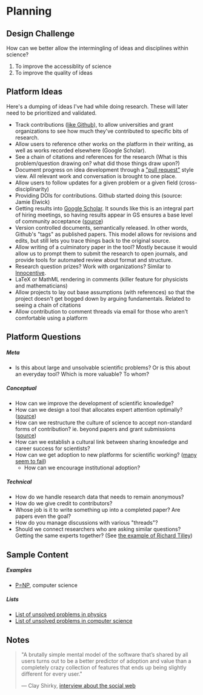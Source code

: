 # Planning

## Design Challenge

How can we better allow the intermingling of ideas and disciplines within science?

1. To improve the accessiblity of science
2. To improve the quality of ideas

## Platform Ideas

Here's a dumping of ideas I've had while doing research. These will later need to be prioritized and validated.

* Track contributions ([like Github](https://github.com/sindresorhus/xo/graphs/contributors)), to allow universities and grant organizations to see how much they've contributed to specific bits of research.
* Allow users to reference other works on the platform in their writing, as well as works recorded elsewhere (Google Scholar).
* See a chain of citations and references for the research (What is this problem/question drawing on? what did those things draw upon?)
* Document progress on idea development through a ["pull request"](https://github.com/sindresorhus/xo/pull/32) style view. All relevant work and conversation is brought to one place.
* Allow users to follow updates for a given problem or a given field (cross-disciplinarity)
* Providing DOIs for contributions. Github started doing this (source: Jamie Elwick)
* Getting results into [Google Scholar](https://scholar.google.com). It sounds like this is an integral part of hiring meetings, so having results appear in GS ensures a base level of community acceptance ([source](https://youtu.be/Kf2qO0plUKs?t=42m20s))
* Version controlled documents, semantically released. In other words, Github's "tags" as published papers. This model allows for revisions and edits, but still lets you trace things back to the original source.
* Allow writing of a culminatory paper in the tool? Mostly because it would allow us to prompt them to submit the research to open journals, and provide tools for automated review about format and structure.
* Research question prizes? Work with organizations? Similar to [Innocentive](http://www.innocentive.com).
* LaTeX or MathML rendering in comments (killer feature for physicists and mathematicians)
* Allow projects to lay out base assumptions (with references) so that the project doesn't get bogged down by arguing fundamentals. Related to seeing a chain of citations
* Allow contribution to comment threads via email for those who aren't comfortable using a platform

## Platform Questions

##### Meta

* Is this about large and unsolvable scientific problems? Or is this about an everyday tool? Which is more valuable? To whom?

##### Conceptual

* How can we improve the development of scientific knowledge?
* How can we design a tool that allocates expert attention optimally? ([source](https://youtu.be/Kf2qO0plUKs?t=12m12s))
* How can we restructure the culture of science to accept non-standard forms of contribution? ie. beyond papers and grant submissions ([source]())
* How can we establish a cultural link between sharing knowledge and career success for scientists?
* How can we get adoption to new platforms for scientific working? ([many seem to fail](https://youtu.be/Kf2qO0plUKs?t=18m30s))
  * How can we encourage institutional adoption?

##### Technical

* How do we handle research data that needs to remain anonymous?
* How do we give credit to contributors?
* Whose job is it to write something up into a completed paper? Are papers even the goal?
* How do you manage discussions with various "threads"?
* Should we connect researchers who are asking similar questions? Getting the same experts together? (See [the example of Richard Tilley](http://sciencelearn.org.nz/Contexts/Nanoscience/Sci-Media/Video/Scientists-working-together))


## Sample Content

##### Examples

* [P=NP](https://en.wikipedia.org/wiki/P_versus_NP_problem), computer science


##### Lists

* [List of unsolved problems in physics](https://en.wikipedia.org/wiki/List_of_unsolved_problems_in_physics)
* [List of unsolved problems in computer science](https://en.wikipedia.org/wiki/List_of_unsolved_problems_in_computer_science)

## Notes

> "A brutally simple mental model of the software that’s shared by all users turns out to be a better predictor of adoption and value than a completely crazy collection of features that ends up being slightly different for every user."
>
> — Clay Shirky, [interview about the social web](http://blogs.wsj.com/buzzwatch/2008/05/05/wisdom-on-crowds-what-ceos-need-to-know-about-the-social-web/)
